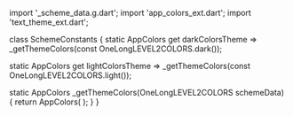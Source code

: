 import '_scheme_data.g.dart';
import 'app_colors_ext.dart';
import 'text_theme_ext.dart';

class SchemeConstants {
  static AppColors get darkColorsTheme => _getThemeColors(const OneLongLEVEL2COLORS.dark());

  static AppColors get lightColorsTheme => _getThemeColors(const OneLongLEVEL2COLORS.light());

  static AppColors _getThemeColors(OneLongLEVEL2COLORS schemeData) {
    return AppColors(
    );
  }
}
